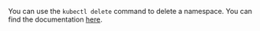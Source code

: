 You can use the `kubectl delete` command to delete a namespace. You can find the documentation [here](https://kubernetes.io/docs/concepts/overview/working-with-objects/namespaces/).
